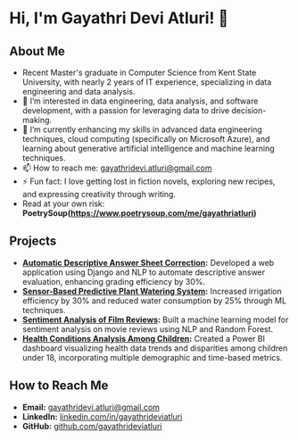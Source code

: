 # Hi, I'm Gayathri Devi Atluri! 👋

## About Me
- Recent Master's graduate in Computer Science from Kent State University, with nearly 2 years of IT experience, specializing in data engineering and data analysis.
- 👀 I’m interested in data engineering, data analysis, and software development, with a passion for leveraging data to drive decision-making.
- 🌱 I’m currently enhancing my skills in advanced data engineering techniques, cloud computing (specifically on Microsoft Azure), and learning about generative artificial intelligence and machine learning techniques.
- 📫 How to reach me: [gayathridevi.atluri@gmail.com](mailto:gayathridevi.atluri@gmail.com)
- ⚡ Fun fact: I love getting lost in fiction novels, exploring new recipes, and expressing creativity through writing.
- Read at your own risk: **PoetrySoup(https://www.poetrysoup.com/me/gayathriatluri)**
## Projects
- **[Automatic Descriptive Answer Sheet Correction](https://github.com/gayathrideviatluri/AutoCorrect-AI-Enhanced-Descriptive-Answer-Evaluation-):** Developed a web application using Django and NLP to automate descriptive answer evaluation, enhancing grading efficiency by 30%.
- **[Sensor-Based Predictive Plant Watering System](https://github.com/gayathrideviatluri/Sensor-Based-Predictive-Plant-Watering-System):** Increased irrigation efficiency by 30% and reduced water consumption by 25% through ML techniques.
- **[Sentiment Analysis of Film Reviews](https://github.com/gayathrideviatluri/Sentiment-Analysis-of-Film-Reviews):** Built a machine learning model for sentiment analysis on movie reviews using NLP and Random Forest.
- **[Health Conditions Analysis Among Children](https://github.com/gayathrideviatluri/Health-Conditions-Analysis):** Created a Power BI dashboard visualizing health data trends and disparities among children under 18, incorporating multiple demographic and time-based metrics.

## How to Reach Me
- **Email:** [gayathridevi.atluri@gmail.com](mailto:gayathridevi.atluri@gmail.com)
- **LinkedIn:** [linkedin.com/in/gayathrideviatluri](https://www.linkedin.com/in/gayathri-devi-atluri/)
- **GitHub:** [github.com/gayathrideviatluri](https://github.com/gayathrideviatluri)

<!---
gayathrideviatluri/gayathrideviatluri is a ✨ special ✨ repository because its `README.md` (this file) appears on your GitHub profile.
You can click the Preview link to take a look at your changes.
--->
